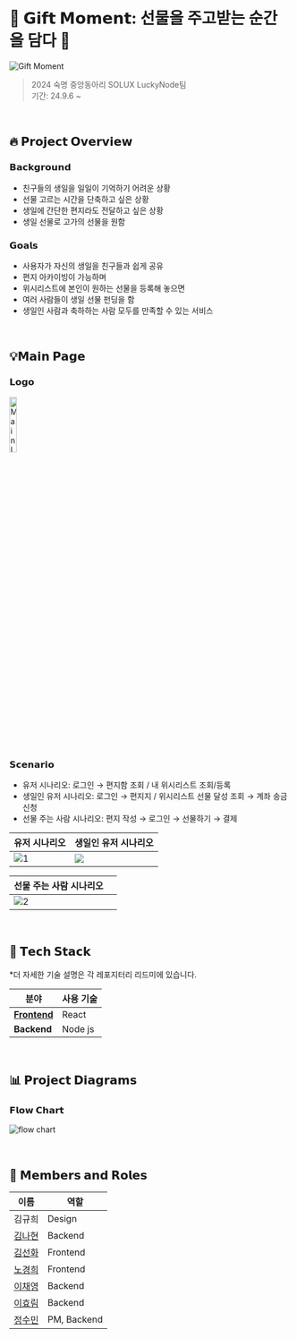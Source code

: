 # 🎁 𝗚𝗶𝗳𝘁 𝗠𝗼𝗺𝗲𝗻𝘁: 선물을 주고받는 순간을 담다 🎁
![Gift Moment](https://github.com/user-attachments/assets/e0fb7bd6-e34d-4d4b-93ff-c6dee31cfad8)

> 2024 숙명 중앙동아리 SOLUX LuckyNode팀 </br>
> 기간: 24.9.6 ~ </br>

</br>

## 🔥 𝗣𝗿𝗼𝗷𝗲𝗰𝘁 𝗢𝘃𝗲𝗿𝘃𝗶𝗲𝘄

### 𝗕𝗮𝗰𝗸𝗴𝗿𝗼𝘂𝗻𝗱
- 친구들의 생일을 일일이 기억하기 어려운 상황
- 선물 고르는 시간을 단축하고 싶은 상황
- 생일에 간단한 편지라도 전달하고 싶은 상황
- 생일 선물로 고가의 선물을 원함

### 𝗚𝗼𝗮𝗹𝘀
- 사용자가 자신의 생일을 친구들과 쉽게 공유
- 편지 아카이빙이 가능하며
- 위시리스트에 본인이 원하는 선물을 등록해 놓으면
- 여러 사람들이 생일 선물 펀딩을 함
- 생일인 사람과 축하하는 사람 모두를 만족할 수 있는 서비스

</br>


## 💡𝗠𝗮𝗶𝗻 𝗣𝗮𝗴𝗲

### 𝗟𝗼𝗴𝗼
<img src="https://github.com/user-attachments/assets/59eeb898-02c5-49bd-9013-a6fd45ed0c4e" alt="Main Logo" width="16%"> 
</br>

### 𝗦𝗰𝗲𝗻𝗮𝗿𝗶𝗼
- 유저 시나리오: 로그인 → 편지함 조회 / 내 위시리스트 조회/등록
- 생일인 유저 시나리오: 로그인 → 편지지 / 위시리스트 선물 달성 조회 → 계좌 송금 신청
- 선물 주는 사람 시나리오: 편지 작성 → 로그인 → 선물하기 → 결제

| **유저 시나리오** | **생일인 유저 시나리오** |
|-------|-------|
| ![1](https://github.com/user-attachments/assets/59566044-3556-4871-afce-a995fdd5e810) |  ![](https://github.com/user-attachments/assets/a16ac7f1-7bb9-4345-aaa1-5428aefa82e0) |

| **선물 주는 사람 시나리오** |       |
|-------|-------|
|  ![2](https://github.com/user-attachments/assets/a76bd679-03a2-4d47-a25d-38c7711153dd) |       |

</br>

## 🔧 **𝗧𝗲𝗰𝗵 𝗦𝘁𝗮𝗰𝗸**
*더 자세한 기술 설명은 각 레포지터리 리드미에 있습니다.

| **분야**       | **사용 기술**                                 | 
|----------------|---------------------------------------------|   
| **[Frontend](https://github.com/luckynode/gift-moment-client)**   | React                        |
| **Backend**    | Node js                        |

</br>

##  📊 **𝗣𝗿𝗼𝗷𝗲𝗰𝘁 𝗗𝗶𝗮𝗴𝗿𝗮𝗺𝘀**

### 𝗙𝗹𝗼𝘄 𝗖𝗵𝗮𝗿𝘁

![flow chart](https://github.com/user-attachments/assets/7fad669d-88d2-41ff-82dc-4eb802cadcb5)


</br>

## 👥 𝗠𝗲𝗺𝗯𝗲𝗿𝘀 𝗮𝗻𝗱 𝗥𝗼𝗹𝗲𝘀
| 이름        | 역할               | 
|-------------|--------------------|
| 김규희 | Design            |
| [김나현](https://github.com/knh0126) | Backend            | 
| [김선화](https://github.com/sunhwaaRj)| Frontend           | 
| [노경희](https://github.com/khee2) | Frontend           | 
| [이채영](https://github.com/alwaysY0ung) | Backend            | 
| [이효림](https://github.com/mhdiree) | Backend            | 
| [정수민](https://github.com/jsm1129) | PM, Backend            |

</br>
